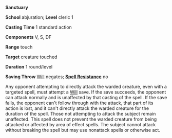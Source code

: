 **Sanctuary**

**School** abjuration; **Level** cleric 1

**Casting Time** 1 standard action

**Components** V, S, DF

**Range** touch

**Target** creature touched

**Duration** 1 round/level

**Saving Throw** [Will](../combat.html#_will) negates; **[Spell Resistance](../glossary.html#_spell-resistance)** no

Any opponent attempting to directly attack the warded creature, even with a targeted spell, must attempt a [Will](../combat.html#_will) save. If the save succeeds, the opponent can attack normally and is unaffected by that casting of the spell. If the save fails, the opponent can't follow through with the attack, that part of its action is lost, and it can't directly attack the warded creature for the duration of the spell. Those not attempting to attack the subject remain unaffected. This spell does not prevent the warded creature from being attacked or affected by area of effect spells. The subject cannot attack without breaking the spell but may use nonattack spells or otherwise act.


